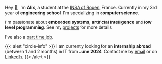 ---
---

Hey 👋, I'm **Alix**, a student at the [INSA of Rouen](https://www.insa-rouen.fr), France. Currently in my 3rd year of **engineering school**, I'm specializing in **computer science**.

I'm passionate about **embedded systems**, **artificial intelligence** and **low level programming**. See my [projects](/projects) for more details

I've also a [part time job]().

{{< alert "circle-info" >}}
I am currently looking for an **internship abroad** (between 1 and 2 months) in IT from **June 2024**.
Contact me by [email](mailto:alix@anneraud.fr) or on [LinkedIn](https://www.linkedin.com/in/alix-anneraud/).
{{< /alert >}}